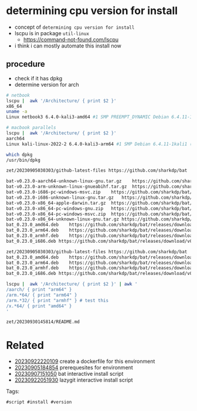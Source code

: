 # determining cpu version for install

- concept of `determining cpu version for install`
- lscpu is in package `util-linux`
  - https://command-not-found.com/lscpu
- i think i can mostly automate this install now

## procedure
- check if it has dpkg
- determine version for arch

```bash
# netbook
lscpu |  awk '/Architecture/ { print $2 }'
x86_64
uname -a
Linux netbook3 6.4.0-kali3-amd64 #1 SMP PREEMPT_DYNAMIC Debian 6.4.11-1kali1 (2023-08-21) x86_64 GNU/Linux

# macbook parallels
lscpu |  awk '/Architecture/ { print $2 }'
aarch64
Linux kali-linux-2022-2 6.4.0-kali3-arm64 #1 SMP Debian 6.4.11-1kali1 (2023-08-21) aarch64 GNU/Linux

which dpkg
/usr/bin/dpkg

zet/20230905030303/github-latest-files https://github.com/sharkdp/bat | grep -v musl | awk '$1 ~ deb$'

bat-v0.23.0-aarch64-unknown-linux-gnu.tar.gz	https://github.com/sharkdp/bat/releases/download/v0.23.0/bat-v0.23.0-aarch64-unknown-linux-gnu.tar.gz
bat-v0.23.0-arm-unknown-linux-gnueabihf.tar.gz	https://github.com/sharkdp/bat/releases/download/v0.23.0/bat-v0.23.0-arm-unknown-linux-gnueabihf.tar.gz
bat-v0.23.0-i686-pc-windows-msvc.zip	https://github.com/sharkdp/bat/releases/download/v0.23.0/bat-v0.23.0-i686-pc-windows-msvc.zip
bat-v0.23.0-i686-unknown-linux-gnu.tar.gz	https://github.com/sharkdp/bat/releases/download/v0.23.0/bat-v0.23.0-i686-unknown-linux-gnu.tar.gz
bat-v0.23.0-x86_64-apple-darwin.tar.gz	https://github.com/sharkdp/bat/releases/download/v0.23.0/bat-v0.23.0-x86_64-apple-darwin.tar.gz
bat-v0.23.0-x86_64-pc-windows-gnu.zip	https://github.com/sharkdp/bat/releases/download/v0.23.0/bat-v0.23.0-x86_64-pc-windows-gnu.zip
bat-v0.23.0-x86_64-pc-windows-msvc.zip	https://github.com/sharkdp/bat/releases/download/v0.23.0/bat-v0.23.0-x86_64-pc-windows-msvc.zip
bat-v0.23.0-x86_64-unknown-linux-gnu.tar.gz	https://github.com/sharkdp/bat/releases/download/v0.23.0/bat-v0.23.0-x86_64-unknown-linux-gnu.tar.gz
bat_0.23.0_amd64.deb	https://github.com/sharkdp/bat/releases/download/v0.23.0/bat_0.23.0_amd64.deb
bat_0.23.0_arm64.deb	https://github.com/sharkdp/bat/releases/download/v0.23.0/bat_0.23.0_arm64.deb
bat_0.23.0_armhf.deb	https://github.com/sharkdp/bat/releases/download/v0.23.0/bat_0.23.0_armhf.deb
bat_0.23.0_i686.deb	https://github.com/sharkdp/bat/releases/download/v0.23.0/bat_0.23.0_i686.deb

zet/20230905030303/github-latest-files https://github.com/sharkdp/bat | grep -v musl | awk '$1 ~ /deb$/'
bat_0.23.0_amd64.deb	https://github.com/sharkdp/bat/releases/download/v0.23.0/bat_0.23.0_amd64.deb
bat_0.23.0_arm64.deb	https://github.com/sharkdp/bat/releases/download/v0.23.0/bat_0.23.0_arm64.deb
bat_0.23.0_armhf.deb	https://github.com/sharkdp/bat/releases/download/v0.23.0/bat_0.23.0_armhf.deb
bat_0.23.0_i686.deb	https://github.com/sharkdp/bat/releases/download/v0.23.0/bat_0.23.0_i686.deb

lscpu |  awk '/Architecture/ { print $2 }' | awk '
/aarch/ { print "arm64" }
/arm.*64/ { print "arm64" }
/arm.*32/ { print "armhf" } # test this
/x.*64/ { print "amd64" }
'

```

` zet/20230930145814/README.md `

# Related

- [20230922220109](/zet/20230922220109/README.md) create a dockerfile for this environment
- [20230905184854](/zet/20230905184854/README.md) prerequesites for environment
- [20230907151050](/zet/20230907151050/README.md) bat interactive install script
- [20230922051930](/zet/20230922051930/README.md) lazygit interactive install script

Tags:

    #script #install #version
